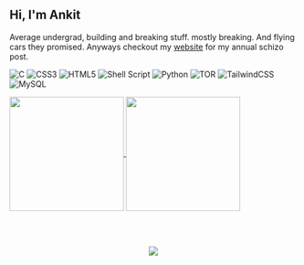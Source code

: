 
## Hi, I'm Ankit
Average undergrad, building and breaking stuff. mostly breaking. And flying cars they promised.
Anyways checkout my [website](https://m3rcurylake.pages.dev/) for my annual schizo post.

![C](https://img.shields.io/badge/c-%2300599C.svg?style=flat&logo=c&logoColor=white) ![CSS3](https://img.shields.io/badge/css3-%231572B6.svg?style=flat&logo=css3&logoColor=white) ![HTML5](https://img.shields.io/badge/html5-%23E34F26.svg?style=flat&logo=html5&logoColor=white) ![Shell Script](https://img.shields.io/badge/shell_script-%23121011.svg?style=flat&logo=gnu-bash&logoColor=white) ![Python](https://img.shields.io/badge/python-3670A0?style=flat&logo=python&logoColor=ffdd54) ![TOR](https://img.shields.io/badge/tor-%237E4798.svg?style=flat&logo=tor-project&logoColor=white) ![TailwindCSS](https://img.shields.io/badge/tailwindcss-%2338B2AC.svg?style=flat&logo=tailwind-css&logoColor=white)  ![MySQL](https://img.shields.io/badge/mysql-4479A1.svg?style=flat&logo=mysql&logoColor=white) 


<a href="https://github.com/anuraghazra/github-readme-stats">
  <img height=200 align="center" src="https://github-readme-stats.vercel.app/api?username=m3rcurylake&show_icons=true&theme=material-palenight" />
  <img height=200 align="center" src="https://github-readme-stats.vercel.app/api/top-langs/?username=m3rcurylake&theme=material-palenight&include_all_commits=true&count_private=false&layout=compact" />

<br></br>
<div align="center">

![](https://komarev.com/ghpvc/?username=m3rcurylake)

</div>
<!---
M3rcuryLake/M3rcuryLake is a ✨ special ✨ repository because its `README.md` (this file) appears on your GitHub profile.
You can click the Preview link to take a look at your changes.
--->
